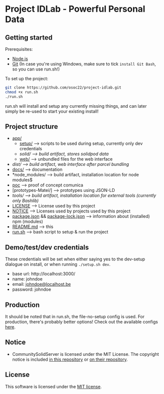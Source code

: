 # Project IDLab - Powerful Personal Data

## Getting started

Prerequisites:
- [Node.js](https://nodejs.org/en/)
- [Git](https://git-scm.com/downloads) (In case you're using Windows, make sure to tick `install Git Bash`, so you can use run.sh!)

To set up the project:
```bash
git clone https://github.com/osoc22/project-idlab.git
chmod +x run.sh
./run.sh
```

run.sh will install and setup any currently missing things, and can later simply be re-used to start your existing install! 

## Project structure
- [app/](app/)
  - [setup/](app/setup/) --> scripts to be used during setup, currently only dev credentials
  - *solid/ --> build artifact, stores solidpod data*
  - [web/](app/web/) --> unbundled files for the web interface
- *dist/ --> build artifact, web interface after parcel bundling*
- [docs/](docs/) --> documentation
- *node_modules/ --> build artifact, installation location for node modules$
- [poc](poc/) --> proof of concept comunica
- [prototypes-Matei/] --> prototypes using JSON-LD
- *tools/ --> build artifact, installation location for external tools (currently only Bashlib)*
- [LICENSE](LICENSE) --> License used by this project
- [NOTICE](NOTICE) --> Licenses used by projects used by this project
- [package.json](package.json) && [package-lock.json](package-lock.json) --> information about (installed) npm (modules)
- [README.md](README.md) --> this
- [run.sh](run.sh) --> bash script to setup & run the project

## Demo/test/dev credentials
These credentials will be set when either saying yes to the dev-setup dialogue on install,
or when running `./setup.sh dev`.

- base url: http://localhost:3000/
- name: johndoe
- email: johndoe@localhost.be
- password: johndoe

## Production
It should be noted that in run.sh, the file-no-setup config is used.
For production, there's probably better options! Check out the available configs [here](https://github.com/CommunitySolidServer/CommunitySolidServer/tree/main/config).

## Notice
- CommunitySolidServer is licensed under the MIT License. The copyright notice is included [in this repository](NOTICE#CommunitySolidServer) or [on their repository](https://github.com/CommunitySolidServer/CommunitySolidServer/blob/main/LICENSE.md).

## License
This software is licensed under the [MIT license](LICENSE).
